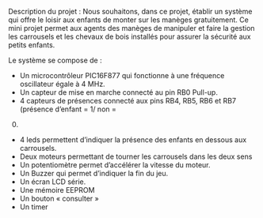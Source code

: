 Description du projet :
Nous souhaitons, dans ce projet, établir un système qui offre le loisir aux enfants de monter sur les
manèges gratuitement. Ce mini projet permet aux agents des manèges de manipuler et faire la gestion
les carrousels et les chevaux de bois installés pour assurer la sécurité aux petits enfants.

Le système se compose de :
- Un microcontrôleur PIC16F877 qui fonctionne à une fréquence oscillateur égale à 4 MHz.
- Un capteur de mise en marche connecté au pin RB0 Pull-up.
- 4 capteurs de présences connecté aux pins RB4, RB5, RB6 et RB7 (présence d’enfant = 1/ non =
0)
- 4 leds permettent d’indiquer la présence des enfants en dessous aux carrousels.
- Deux moteurs permettant de tourner les carrousels dans les deux sens
- Un potentiomètre permet d’accélérer la vitesse du moteur.
- Un Buzzer qui permet d’indiquer la fin du jeu.
- Un écran LCD série.
- Une mémoire EEPROM
- Un bouton « consulter »
- Un timer
